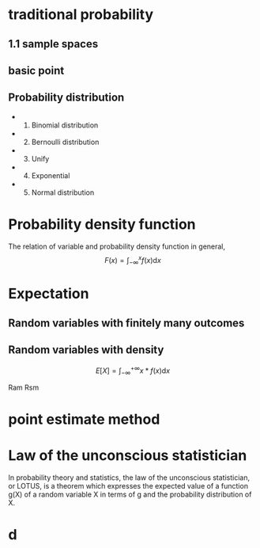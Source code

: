 # traditional probability

## 1.1 sample spaces
## basic point
## Probability distribution
 - 1. Binomial distribution 
 - 2. Bernoulli distribution
 - 3. Unify
 - 4. Exponential
 - 5. Normal distribution

# Probability density function
The relation of variable and probability density function
in general,
  $$F(x) = \int_{-{\infty}}^{x}f(x){\mathrm{d}x} $$

# Expectation
## Random variables with finitely many outcomes


## Random variables with density
  $$E[X] = \int_{-{\infty}}^{+{\infty}}x*f(x){\mathrm{d}x} $$

Ram
Rsm

# point estimate method

# Law of the unconscious statistician
In probability theory and statistics, the law of the unconscious statistician, or LOTUS, is a theorem which expresses the expected value of a function g(X) of a random variable X in terms of g and the probability distribution of X.

# d
